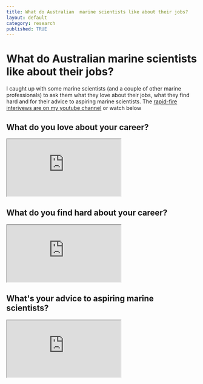 ```yaml
---
title: What do Australian  marine scientists like about their jobs? 
layout: default
category: research
published: TRUE
---
```


# What do Australian  marine scientists like about their jobs? 

I caught up with some marine scientists (and a couple of other marine professionals) to ask them what they love about their jobs, what they find hard and for their advice to aspiring marine scientists. The [rapid-fire interivews are on my youtube channel](https://www.youtube.com/playlist?list=PLQLsLYsN0bBz84wKxSo0nrVl3v0dGe-8O) or watch below

## What do you love about your career? 

<iframe src="https://www.youtube.com/embed/sw8LAf9HwQA" data-external="1"> </iframe> 


## What do you find hard about your career? 

<iframe src="https://www.youtube.com/embed/p4HxONLep7M" data-external="1">  </iframe> 


## What's your advice to aspiring marine scientists? 

<iframe src="https://www.youtube.com/embed/9Lw44JPeLT0" data-external="1"> </iframe>



